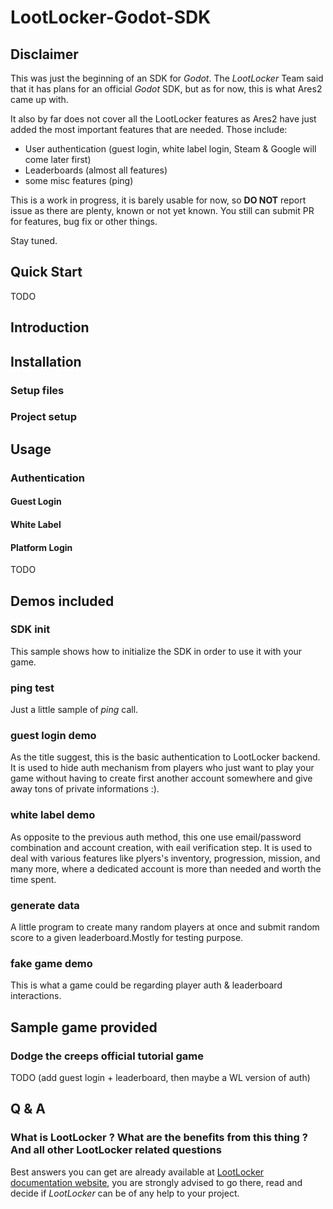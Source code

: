 # LootLocker-Godot-SDK

## Disclaimer
This was just the beginning of an SDK for _Godot_. The _LootLocker_ Team said that it has plans for an official _Godot_ SDK, but as for now, this is what Ares2 came up with.

It also by far does not cover all the LootLocker features as Ares2 have just added the most important features that are needed. Those include:

- User authentication (guest login, white label login, Steam & Google will come later first)
- Leaderboards (almost all features)
- some misc features (ping)

This is a work in progress, it is barely usable for now, so **DO NOT** report issue as there are plenty, known or not yet known. You still can submit PR for features, bug fix or other things.

Stay tuned.

## Quick Start

TODO

## Introduction

## Installation

### Setup files

### Project setup

## Usage

### Authentication

#### Guest Login

#### White Label

#### Platform Login
TODO

## Demos included

### SDK init

This sample shows how to initialize the SDK in order to use it with your game.

### ping test

Just a little sample of _ping_ call.

### guest login demo

As the title suggest, this is the basic authentication to LootLocker backend. It is used to hide auth mechanism from players who just want to play your game without having to create first another account somewhere and give away tons of private informations :).

### white label demo

As opposite to the previous auth method, this one use email/password combination and account creation, with eail verification step. It is used to deal with various features like plyers's inventory, progression, mission, and many more, where a dedicated account is more than needed and worth the time spent.

### generate data

A little program to create many random players at once and submit random score to a given leaderboard.Mostly for testing purpose.

### fake game demo

This is what a game could be regarding player auth & leaderboard interactions.

## Sample game provided

### Dodge the creeps official tutorial game

TODO (add guest login + leaderboard, then maybe a WL version of auth)

## Q & A

### What is LootLocker ? What are the benefits from this thing ? And all other LootLocker related questions

Best answers you can get are already available at [LootLocker documentation website](https://docs.lootlocker.com/the-basics/what-is-lootlocker), you are strongly advised to go there, read and decide if _LootLocker_ can be of any help to your project.
